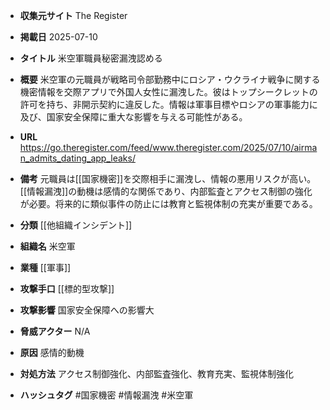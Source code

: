 - **収集元サイト**
The Register

- **掲載日**
2025-07-10

- **タイトル**
米空軍職員秘密漏洩認める

- **概要**
米空軍の元職員が戦略司令部勤務中にロシア・ウクライナ戦争に関する機密情報を交際アプリで外国人女性に漏洩した。彼はトップシークレットの許可を持ち、非開示契約に違反した。情報は軍事目標やロシアの軍事能力に及び、国家安全保障に重大な影響を与える可能性がある。

- **URL**
https://go.theregister.com/feed/www.theregister.com/2025/07/10/airman_admits_dating_app_leaks/

- **備考**
元職員は[[国家機密]]を交際相手に漏洩し、情報の悪用リスクが高い。[[情報漏洩]]の動機は感情的な関係であり、内部監査とアクセス制御の強化が必要。将来的に類似事件の防止には教育と監視体制の充実が重要である。

- **分類**
[[他組織インシデント]]

- **組織名**
米空軍

- **業種**
[[軍事]]

- **攻撃手口**
[[標的型攻撃]]

- **攻撃影響**
国家安全保障への影響大

- **脅威アクター**
N/A

- **原因**
感情的動機

- **対処方法**
アクセス制御強化、内部監査強化、教育充実、監視体制強化

- **ハッシュタグ**
#国家機密 #情報漏洩 #米空軍
